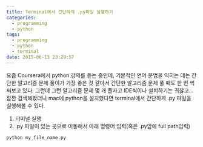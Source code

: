 ```yaml
---
title: Terminal에서 간단하게 .py파일 실행하기
categories:
  - programming
  - python
tags:
  - programming
  - python
  - terminal
date: 2015-06-15 23:29:57
---
```


요즘 Coursera에서 python 강의를 듣는 중인데, 기본적인 언어 문법을 익히는 데는 간단한 알고리즘 문제 풀이가 가장 좋은 것 같아서 간단한 알고리즘 문제 풀 때도 한 번 씩 써보고 있다. 그런데 그런 알고리즘 문제 몇 개 풀자고 IDE씩이나 설치하기는 귀찮고...  
잠깐 검색해봤더니 mac에 python을 설치했다면 terminal에서 간단하게 .py 파일을 실행해볼 수 있다.

1. 터미널 실행
2. .py 파일이 있는 곳으로 이동해서 아래 명령어 입력(혹은 .py앞에 full path입력)

```shell
python my_file_name.py
```
